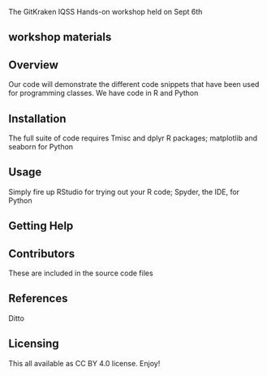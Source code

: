 The GitKraken IQSS Hands-on workshop held on Sept 6th



## workshop materials 

## Overview
Our code will demonstrate the different code snippets that have been used
for programming classes. We have code in R and Python

## Installation 
The full suite of code requires Tmisc and dplyr R packages;
matplotlib and seaborn for Python

## Usage
Simply fire up RStudio for trying out your R code; Spyder, the IDE, for Python

## Getting Help

## Contributors
These are included in the source code files

## References
Ditto

## Licensing
This all available as CC BY 4.0 license. Enjoy!
